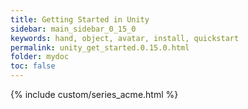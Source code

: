 ```yaml
---
title: Getting Started in Unity
sidebar: main_sidebar_0_15_0
keywords: hand, object, avatar, install, quickstart
permalink: unity_get_started.0.15.0.html
folder: mydoc
toc: false
---
```

 
{% include custom/series_acme.html %}
